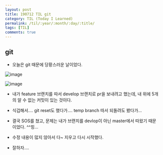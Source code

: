 ```yaml
---
layout: post
title: 190712 TIL git
category: TIL (Today I Learned)
permalink: /til/:year/:month/:day/:title/
tags: [TIL]
comments: true
---
```


## **git**
- 오늘은 git 때문에 당황스러운 날이었다.   

![image](https://user-images.githubusercontent.com/40848630/61181096-5680e280-a65c-11e9-8e32-0800c642a691.png)

![image](https://user-images.githubusercontent.com/40848630/61181111-6a2c4900-a65c-11e9-9021-6f69e30a07c4.png)


- 내가 feature 브랜치를 따서 develop 브랜치로 pr을 보내려고 했는데, 내 위에 5개의 알 수 없는 커밋이 있는 것이다.

- 식겁해서.... git reset도 했다가.... temp branch 따서 되돌려도 봤다가... 

- 결국 SOS를 쳤고, 문제는 내가 브랜치를 devlop이 아닌 master에서 따왔기 때문이었다. ^^힝... 

- 수정 내용이 많지 않아서 다~ 지우고 다시 시작했다. 

- 잘하자.... 

